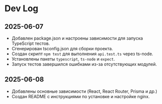 # Dev Log

## 2025-06-07
- Добавлен package.json и настроены зависимости для запуска TypeScript тестов.
- Сгенерирован tsconfig.json для сборки проекта.
- Создан скрипт `npm test` для выполнения `api.test.ts` через ts-node.
- Установлены пакеты `typescript`, `ts-node` и `expect`.
- Запуск тестов завершился ошибками из-за отсутствующих модулей.

## 2025-06-08
- Добавлены основные зависимости (React, React Router, Prisma и др.)
- Создан README с инструкциями по установке и настройке nginx.
